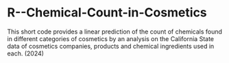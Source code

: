 # R--Chemical-Count-in-Cosmetics
This short code provides a linear prediction of the count of chemicals found in different categories of cosmetics by an analysis on the California State data of cosmetics companies, products and chemical ingredients used in each. (2024)
